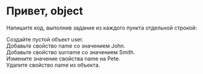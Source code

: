# Привет, object                                                        <br/>

Напишите код, выполнив задание из каждого пункта отдельной строкой:     <br/>

Создайте пустой объект user.                                            <br/>
Добавьте свойство name со значением John.                               <br/>
Добавьте свойство surname со значением Smith.                           <br/>
Измените значение свойства name на Pete.                                <br/>
Удалите свойство name из объекта.                                       <br/>
